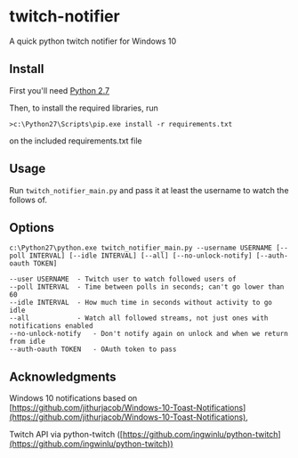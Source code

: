 # twitch-notifier
A quick python twitch notifier for Windows 10

## Install

First you'll need [Python 2.7](https://www.python.org/downloads/release/python-2711/)

Then, to install the required libraries, run

    >c:\Python27\Scripts\pip.exe install -r requirements.txt

on the included requirements.txt file

## Usage

Run `twitch_notifier_main.py` and pass it at least the username to watch the follows of.

## Options

    c:\Python27\python.exe twitch_notifier_main.py --username USERNAME [--poll INTERVAL] [--idle INTERVAL] [--all] [--no-unlock-notify] [--auth-oauth TOKEN]

    --user USERNAME  - Twitch user to watch followed users of
    --poll INTERVAL  - Time between polls in seconds; can't go lower than 60
    --idle INTERVAL  - How much time in seconds without activity to go idle
    --all            - Watch all followed streams, not just ones with notifications enabled
    --no-unlock-notify   - Don't notify again on unlock and when we return from idle
    --auth-oauth TOKEN   - OAuth token to pass

## Acknowledgments

Windows 10 notifications based on [https://github.com/jithurjacob/Windows-10-Toast-Notifications](https://github.com/jithurjacob/Windows-10-Toast-Notifications),

Twitch API via python-twitch ([https://github.com/ingwinlu/python-twitch](https://github.com/ingwinlu/python-twitch))